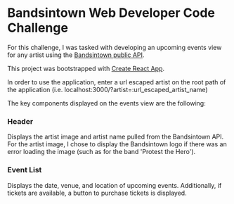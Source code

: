 # Bandsintown Web Developer Code Challenge

For this challenge, I was tasked with developing an upcoming events view for any artist using the [Bandsintown public API](https://app.swaggerhub.com/apis/Bandsintown/PublicAPI/3.0.0).

This project was bootstrapped with [Create React App](https://github.com/facebookincubator/create-react-app).

In order to use the application, enter a url escaped artist on the root path of the application (i.e. localhost:3000/?artist=:url_escaped_artist_name)

The key components displayed on the events view are the following:

### Header
Displays the artist image and artist name pulled from the Bandsintown API. For the artist image, I chose to display the Bandsintown logo if there was an error loading the image (such as for the band 'Protest the Hero').

### Event List
Displays the date, venue, and location of upcoming events. Additionally, if tickets are available, a button to purchase tickets is displayed.
